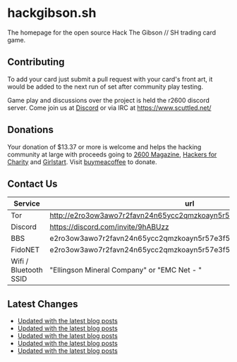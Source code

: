 # hackgibson.sh
The homepage for the open source Hack The Gibson // SH trading card game.


## Contributing

To add your card just submit a pull request with your card's front art, it would be added to the next run of set after community play testing.

Game play and discussions over the project is held the r2600 discord server. Come join us at [Discord](https://discord.com/invite/9hABUzz) or via IRC at https://www.scuttled.net/


## Donations

Your donation of $13.37 or more is welcome and helps the hacking community at large with proceeds going to [2600 Magazine](https://2600.com/), [Hackers for Charity](https://hackersforcharity.org) and [Girlstart](https://girlstart.org).  Visit [buymeacoffee](https://www.buymeacoffee.com/hackgibson.sh) to donate.


## Contact Us

Service | url
-|-
Tor | http://e2ro3ow3awo7r2favn24n65ycc2qmzkoayn5r57e3f56nvjwdcgg32ad.onion
Discord | https://discord.com/invite/9hABUzz
BBS | e2ro3ow3awo7r2favn24n65ycc2qmzkoayn5r57e3f56nvjwdcgg32ad.onion:23
FidoNET | e2ro3ow3awo7r2favn24n65ycc2qmzkoayn5r57e3f56nvjwdcgg32ad.onion:24554
Wifi / Bluetooth SSID | "Ellingson Mineral Company" or "EMC Net - <fidonet address>"

## Latest Changes
<!-- BLOG-POST-LIST:START -->
- [Updated with the latest blog posts](https://github.com/DFW2600/hackgibson.sh/commit/ae6c9bfff99a3e57c3a2c35e936e426f8a29ff3d)
- [Updated with the latest blog posts](https://github.com/DFW2600/hackgibson.sh/commit/a1b85dddc5f0b6f61d6d1939ffc2b461fef59a99)
- [Updated with the latest blog posts](https://github.com/DFW2600/hackgibson.sh/commit/6a3bb904de2b9139762733d219764efb955727d7)
- [Updated with the latest blog posts](https://github.com/DFW2600/hackgibson.sh/commit/2aa872187469f8bee314f275cebaa8e342f4d574)
- [Updated with the latest blog posts](https://github.com/DFW2600/hackgibson.sh/commit/c87e62c127ca65af116fd8f82b8ea7b991d3a858)
<!-- BLOG-POST-LIST:END -->
